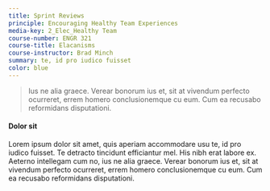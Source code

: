 ```yaml
---
title: Sprint Reviews
principle: Encouraging Healthy Team Experiences
media-key: 2_Elec_Healthy Team
course-number: ENGR 321
course-title: Elacanisms
course-instructor: Brad Minch
summary: te, id pro iudico fuisset
color: blue
---
```

>Ius ne alia graece. Verear bonorum ius et, sit at vivendum perfecto ocurreret, errem homero conclusionemque cu eum. Cum ea recusabo reformidans disputationi.

#### Dolor sit

Lorem ipsum dolor sit amet, quis aperiam accommodare usu te, id pro iudico fuisset. Te detracto tincidunt efficiantur mel. His nibh erat labore ex. Aeterno intellegam cum no, ius ne alia graece. Verear bonorum ius et, sit at vivendum perfecto ocurreret, errem homero conclusionemque cu eum. Cum ea recusabo reformidans disputationi.
